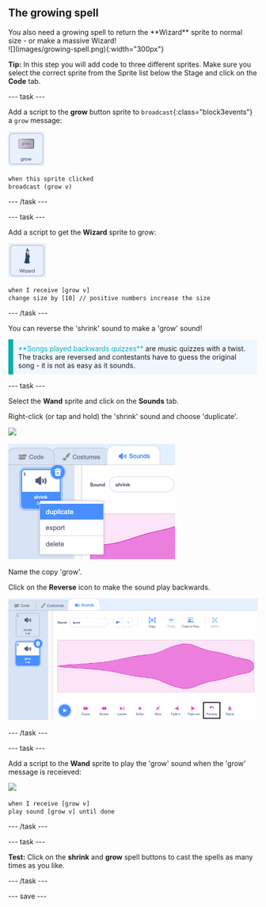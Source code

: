 ## The growing spell

<div style="display: flex; flex-wrap: wrap">
<div style="flex-basis: 200px; flex-grow: 1; margin-right: 15px;">
You also need a growing spell to return the **Wizard** sprite to normal size - or make a massive Wizard!
</div>
<div>
![](images/growing-spell.png){:width="300px"}
</div>
</div>

**Tip:** In this step you will add code to three different sprites. Make sure you select the correct sprite from the Sprite list below the Stage and click on the **Code** tab.

--- task ---

Add a script to the **grow** button sprite to `broadcast`{:class="block3events"} a `grow` message:

![](images/grow-icon.png)

```blocks3
when this sprite clicked
broadcast (grow v)
```

--- /task ---

--- task ---

Add a script to get the **Wizard** sprite to grow:

![](images/wizard-icon.png)

```blocks3
when I receive [grow v]
change size by [10] // positive numbers increase the size
```
--- /task ---

You can reverse the 'shrink' sound to make a 'grow' sound!

<p style="border-left: solid; border-width:10px; border-color: #0faeb0; background-color: aliceblue; padding: 10px;">
<span style="color: #0faeb0">**Songs played backwards quizzes**</span> are music quizzes with a twist. The tracks are reversed and contestants have to guess the original song - it is not as easy as it sounds. 
</p>

--- task ---

Select the **Wand** sprite and click on the **Sounds** tab.

Right-click (or tap and hold) the 'shrink' sound and choose 'duplicate'. 

![](images/wand-icon.png)

![The shrink sound with popup menu showing duplicate.](images/duplicate-sound.png)

Name the copy 'grow'.

Click on the **Reverse** icon to make the sound play backwards.

![The grow sound with the reverse icon highlighted.](images/reverse-sound.png)

--- /task ---

--- task ---

Add a script to the **Wand** sprite to play the 'grow' sound when the 'grow' message is receieved:

![](images/wand-icon.png)

```blocks3
when I receive [grow v]
play sound [grow v] until done
```

--- /task ---

--- task ---

**Test:** Click on the **shrink** and **grow** spell buttons to cast the spells as many times as you like.

--- /task ---

--- save ---

